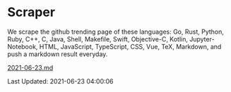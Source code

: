 # Scraper

We scrape the github trending page of these languages: Go, Rust, Python, Ruby, C++, C, Java, Shell, Makefile, Swift, Objective-C, Kotlin, Jupyter-Notebook, HTML, JavaScript, TypeScript, CSS, Vue, TeX, Markdown, and push a markdown result everyday.

[2021-06-23.md](https://github.com/yangwenmai/github-trending-backup/blob/master/2021-06-23.md)

Last Updated: 2021-06-23 04:00:06